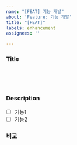 ```yaml
---
name: "[FEAT] 기능 개발"
about: 'Feature: 기능 개발'
title: "[FEAT]"
labels: enhancement
assignees: ''

---
```


### Title
<pre> 


</pre>

### Description
- [ ] 기능1
- [ ] 기능2

### 비고
<pre>


</pre>
